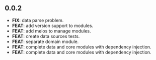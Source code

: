 ## 0.0.2

 - **FIX**: data parse problem.
 - **FEAT**: add version support to modules.
 - **FEAT**: add melos to manage modules.
 - **FEAT**: create data sources tests.
 - **FEAT**: separate domain module.
 - **FEAT**: complete data and core modules with dependency injection.
 - **FEAT**: complete data and core modules with dependency injection.

